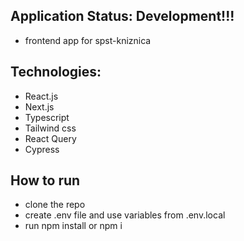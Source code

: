 ## Application Status: Development!!!

- frontend app for spst-kniznica

## Technologies:

- React.js
- Next.js
- Typescript
- Tailwind css
- React Query
- Cypress

## How to run

- clone the repo
- create .env file and use variables from .env.local
- run npm install or npm i
